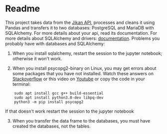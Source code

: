 # Readme

This project takes data from the [Jikan API](https://jikan.moe/), processes and cleans it using Pandas and transfers it to two databases: PostgreSQL and MariaDB with SQLAlchemy.
For more details about your api, read its documentation.
For more details about SQLAlchemy and drivers: [documentation](https://docs.sqlalchemy.org/en/14/dialects/index.html).
Problems you probably have with databases and SQLAlchemy:

1. When you install sqlalchemy, restart the session to the jupyter notebook; otherwise it won't work.

2. When you install psycopg2-binary on Linux, you may get errors about some packages that you have not installed. Watch these answers on [Stackoverflow](https://stackoverflow.com/questions/5420789/how-to-install-psycopg2-with-pip-on-python) or this video on [Youtube](https://www.youtube.com/watch?v=SM8YqCy2W8o) or copy the code in your terminal:
~~~
	sudo apt install gcc g++ build-essential
	sudo apt install python3.8-dev libpq-dev
	python3 -m pip install psycopg2
~~~
If that doesn't work restart the session to the jupyter notebook

3. When you transfer the data frame to the databases, you must have created the databases, not the tables.


